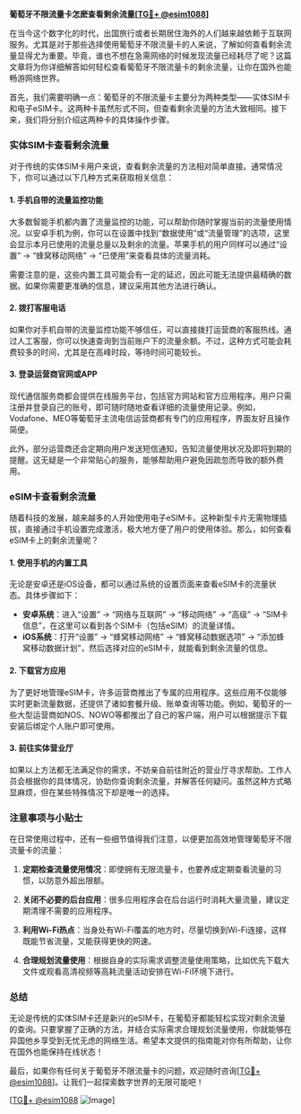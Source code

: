 **葡萄牙不限流量卡怎麽查看剩余流量[[TG💪+ @esim1088](https://t.me/s/esim1088)]**

在当今这个数字化的时代，出国旅行或者长期居住海外的人们越来越依赖于互联网服务。尤其是对于那些选择使用葡萄牙不限流量卡的人来说，了解如何查看剩余流量显得尤为重要。毕竟，谁也不想在急需网络的时候发现流量已经耗尽了呢？这篇文章将为你详细解答如何轻松查看葡萄牙不限流量卡的剩余流量，让你在国外也能畅游网络世界。

首先，我们需要明确一点：葡萄牙的不限流量卡主要分为两种类型——实体SIM卡和电子eSIM卡。这两种卡虽然形式不同，但查看剩余流量的方法大致相同。接下来，我们将分别介绍这两种卡的具体操作步骤。

### 实体SIM卡查看剩余流量

对于传统的实体SIM卡用户来说，查看剩余流量的方法相对简单直接。通常情况下，你可以通过以下几种方式来获取相关信息：

#### 1. 手机自带的流量监控功能
大多数智能手机都内置了流量监控的功能，可以帮助你随时掌握当前的流量使用情况。以安卓手机为例，你可以在设置中找到“数据使用”或“流量管理”的选项，这里会显示本月已使用的流量总量以及剩余的流量。苹果手机的用户同样可以通过“设置” -> “蜂窝移动网络” -> “已使用”来查看具体的流量消耗。

需要注意的是，这些内置工具可能会有一定的延迟，因此可能无法提供最精确的数据。如果你需要更准确的信息，建议采用其他方法进行确认。

#### 2. 拨打客服电话
如果你对手机自带的流量监控功能不够信任，可以直接拨打运营商的客服热线。通过人工客服，你可以快速查询到当前账户下的流量余额。不过，这种方式可能会耗费较多的时间，尤其是在高峰时段，等待时间可能较长。

#### 3. 登录运营商官网或APP
现代通信服务商都会提供在线服务平台，包括官方网站和官方应用程序。用户只需注册并登录自己的账号，即可随时随地查看详细的流量使用记录。例如，Vodafone、MEO等葡萄牙主流电信运营商都有专门的应用程序，界面友好且操作简便。

此外，部分运营商还会定期向用户发送短信通知，告知流量使用状况及即将到期的提醒。这无疑是一个非常贴心的服务，能够帮助用户避免因疏忽而导致的额外费用。

### eSIM卡查看剩余流量

随着科技的发展，越来越多的人开始使用电子eSIM卡。这种新型卡片无需物理插拔，直接通过手机设置完成激活，极大地方便了用户的使用体验。那么，如何查看eSIM卡上的剩余流量呢？

#### 1. 使用手机的内置工具
无论是安卓还是iOS设备，都可以通过系统的设置页面来查看eSIM卡的流量状态。具体步骤如下：
- **安卓系统**：进入“设置” -> “网络与互联网” -> “移动网络” -> “高级” -> “SIM卡信息”，在这里可以看到各个SIM卡（包括eSIM）的流量详情。
- **iOS系统**：打开“设置” -> “蜂窝移动网络” -> “蜂窝移动数据选项” -> “添加蜂窝移动数据计划”，然后选择对应的eSIM卡，就能看到剩余流量的信息。

#### 2. 下载官方应用
为了更好地管理eSIM卡，许多运营商推出了专属的应用程序。这些应用不仅能够实时更新流量数据，还提供了诸如套餐升级、账单查询等功能。例如，葡萄牙的一些大型运营商如NOS、NOWO等都推出了自己的客户端，用户可以根据提示下载安装后绑定个人账户即可使用。

#### 3. 前往实体营业厅
如果以上方法都无法满足你的需求，不妨亲自前往附近的营业厅寻求帮助。工作人员会根据你的具体情况，协助你查询剩余流量，并解答任何疑问。虽然这种方式略显麻烦，但在某些特殊情况下却是唯一的选择。

### 注意事项与小贴士

在日常使用过程中，还有一些细节值得我们注意，以便更加高效地管理葡萄牙不限流量卡的流量：

1. **定期检查流量使用情况**：即使拥有无限流量卡，也要养成定期查看流量的习惯，以防意外超出限额。
   
2. **关闭不必要的后台应用**：很多应用程序会在后台运行时消耗大量流量，建议定期清理不需要的应用程序。

3. **利用Wi-Fi热点**：当身处有Wi-Fi覆盖的地方时，尽量切换到Wi-Fi连接，这样既能节省流量，又能获得更快的网速。

4. **合理规划流量使用**：根据自身的实际需求调整流量使用策略，比如优先下载大文件或观看高清视频等高耗流量活动安排在Wi-Fi环境下进行。

### 总结

无论是传统的实体SIM卡还是新兴的eSIM卡，在葡萄牙都能轻松实现对剩余流量的查询。只要掌握了正确的方法，并结合实际需求合理规划流量使用，你就能够在异国他乡享受到无忧无虑的网络生活。希望本文提供的指南能对你有所帮助，让你在国外也能保持在线状态！

最后，如果你有任何关于葡萄牙不限流量卡的问题，欢迎随时咨询[[TG💪+ @esim1088](https://t.me/s/esim1088)]。让我们一起探索数字世界的无限可能吧！

[[TG💪+ @esim1088](https://t.me/s/esim1088) ![Image](https://i.postimg.cc/4NQfJmqS/Snipaste-2025-05-13-00-14-12.png)]